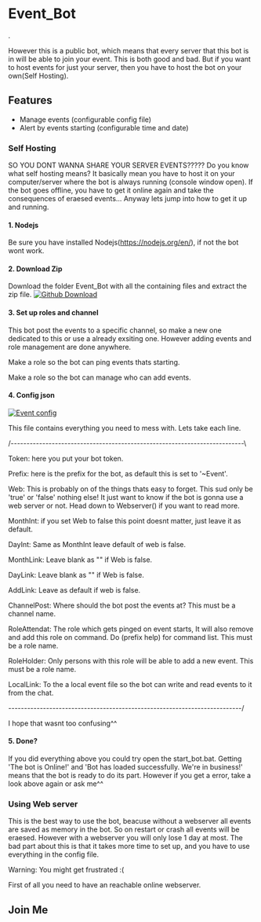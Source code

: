 # Event_Bot
.

However this is a public bot, which means that every server that this bot is in will be able to join your event. This is both good and bad. But if you want to host events for just your server, then you have to host the bot on your own(Self Hosting).

## Features
- Manage events (configurable config file)
- Alert by events starting (configurable time and date)

### Self Hosting

SO YOU DONT WANNA SHARE YOUR SERVER EVENTS?????
Do you know what self hosting means? It basically mean you have to host it on your computer/server where the bot is always running (console window open). If the bot goes offline, you have to get it online again and take the 
consequences of eraesed events... Anyway lets jump into how to get it up and running.


#### 1. Nodejs
Be sure you have installed Nodejs(https://nodejs.org/en/), if not the bot wont work.


#### 2. Download Zip
Download the folder Event_Bot with all the containing files and extract the zip file.
<img>[![Github Download](https://wad0.000webhostapp.com/images/Event_bot/Github_download.PNG)](https://wad0.000webhostapp.com/images/Event_bot/Github_download.PNG)


#### 3. Set up roles and channel
This bot post the events to a specific channel, so make a new one dedicated to this or use a already exsiting one. However adding events and role management are done anywhere. 


Make a role so the bot can ping events thats starting.

Make a role so the bot can manage who can add events.


#### 4. Config json
<img>[![Event config](https://wad0.000webhostapp.com/images/Event_bot/Event_config.PNG)](https://wad0.000webhostapp.com/images/Event_bot/Event_config.PNG)

This file contains everything you need to mess with. Lets take each line.

/--------------------------------------------------------------------------\



Token: here you put your bot token.

Prefix: here is the prefix for the bot, as default this is set to '~Event'.

Web: This is probably on of the things thats easy to forget. This sud only be 'true' or 'false' nothing else! It just want to know if the bot is gonna use a web server or not. Head down to Webserver() if you want to read more.

MonthInt: if you set Web to false this point doesnt matter, just leave it as default.

DayInt: Same as MonthInt leave default of web is false.

MonthLink: Leave blank as "" if Web is false.

DayLink: Leave blank as "" if Web is false.

AddLink: Leave as default if web is false.

ChannelPost: Where should the bot post the events at? This must be a channel name.

RoleAttendat: The role which gets pinged on event starts, It will also remove and add this role on command. Do (prefix help) for command list. This must be a role name.

RoleHolder: Only persons with this role will be able to add a new event. This must be a role name.

LocalLink: To the a local event file so the bot can write and read events to it from the chat.

\--------------------------------------------------------------------------/

I hope that wasnt too confusing^^


#### 5. Done?
If you did everything above you could try open the start_bot.bat. Getting 'The bot is Online!' and 'Bot has loaded successfully. We\'re in business!' means that the bot is ready to do its part. However if you get a error, take a look above again or ask me^^


### Using Web server
This is the best way to use the bot, beacuse without a webserver all events are saved as memory in the bot. So on restart or crash all events will be eraesed. However with a webserver you will only lose 1 day at most. The bad part about this is that it takes more time to set up, and you have to use everything in the config file. 

Warning: You might get frustrated :(

First of all you need to have an reachable online webserver. 

## Join Me

